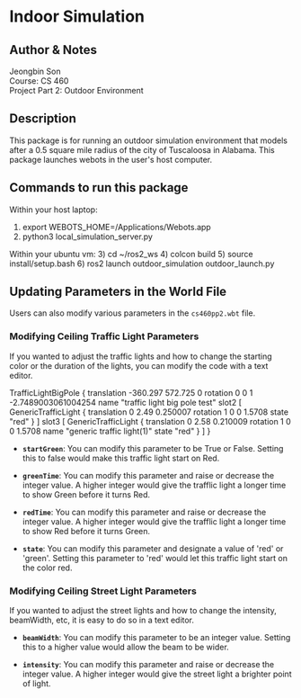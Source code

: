 # Indoor Simulation

## Author & Notes
Jeongbin Son  
Course: CS 460  
Project Part 2: Outdoor Environment

## Description

This package is for running an outdoor simulation environment that models after a 0.5 square mile radius of the city of Tuscaloosa in Alabama. This package launches webots in the user's host computer.


## Commands to run this package

Within your host laptop:
1) export WEBOTS_HOME=/Applications/Webots.app
2) python3 local_simulation_server.py


Within your ubuntu vm:
3) cd ~/ros2_ws
4) colcon build
5) source install/setup.bash
6) ros2 launch outdoor_simulation outdoor_launch.py


## Updating Parameters in the World File

Users can also modify various parameters in the `cs460pp2.wbt` file.


### Modifying Ceiling Traffic Light Parameters

If you wanted to adjust the traffic lights and how to change the starting color or the duration of the lights, you can modify the code with a text editor.

TrafficLightBigPole {
  translation -360.297 572.725 0
  rotation 0 0 1 -2.7489003061004254
  name "traffic light big pole test"
  slot2 [
    GenericTrafficLight {
      translation 0 2.49 0.250007
      rotation 1 0 0 1.5708
      state "red"
    }
  ]
  slot3 [
    GenericTrafficLight {
      translation 0 2.58 0.210009
      rotation 1 0 0 1.5708
      name "generic traffic light(1)"
      state "red"
    }
  ]
}

- **`startGreen`**: You can modify this parameter to be True or False. Setting this to false would make this traffic light start on Red.

- **`greenTime`**: You can modify this parameter and raise or decrease the integer value. A higher integer would give the trafflic light a longer time to show Green before it turns Red.

- **`redTime`**: You can modify this parameter and raise or decrease the integer value. A higher integer would give the trafflic light a longer time to show Red before it turns Green.

- **`state`**: You can modify this parameter and designate a value of 'red' or 'green'. Setting this parameter to 'red' would let this traffic light start on the color red.



### Modifying Ceiling Street Light Parameters

If you wanted to adjust the street lights and how to change the intensity, beamWidth, etc, it is easy to do so in a text editor.

- **`beamWidth`**: You can modify this parameter to be an integer value. Setting this to a higher value would allow the beam to be wider.

- **`intensity`**: You can modify this parameter and raise or decrease the integer value. A higher integer would give the street light a brighter point of light.